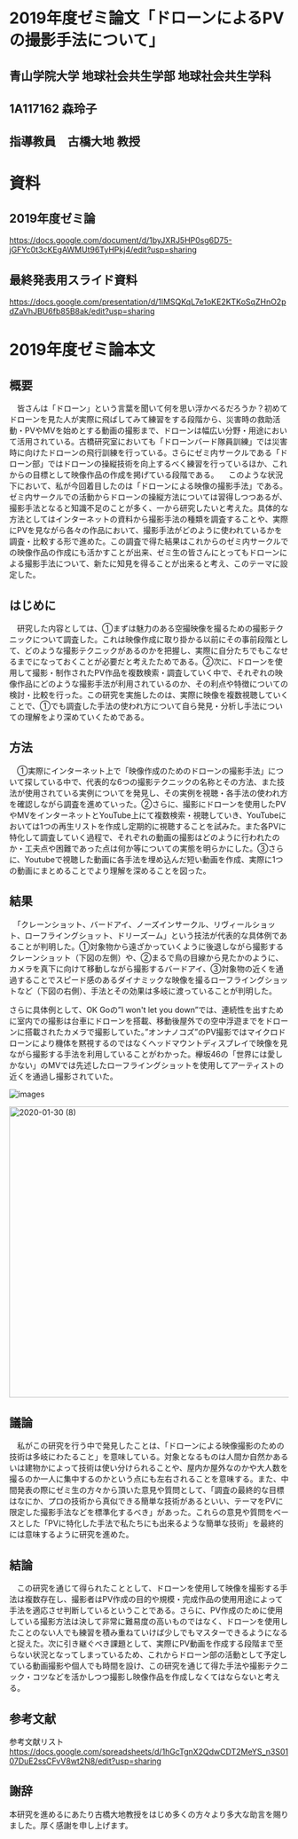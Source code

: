 # 2019年度ゼミ論文「ドローンによるPVの撮影手法について」  
## 青山学院大学 地球社会共生学部 地球社会共生学科  
## 1A117162 森玲子  
## 指導教員　古橋大地 教授  

# 資料  

## 2019年度ゼミ論     

https://docs.google.com/document/d/1byJXRJ5HP0sg6D75-jGFYc0t3cKEgAWMUt96TyHPkj4/edit?usp=sharing  

## 最終発表用スライド資料    

https://docs.google.com/presentation/d/1lMSQKqL7e1oKE2KTKoSqZHnO2pdZaVhJBU6fb85B8ak/edit?usp=sharing  

# 2019年度ゼミ論本文  

## 概要  

　皆さんは「ドローン」という言葉を聞いて何を思い浮かべるだろうか？初めてドローンを見た人が実際に飛ばしてみて練習をする段階から、災害時の救助活動・PVやMVを始めとする動画の撮影まで、ドローンは幅広い分野・用途において活用されている。古橋研究室においても「ドローンバード隊員訓練」では災害時に向けたドローンの飛行訓練を行っている。さらにゼミ内サークルである「ドローン部」ではドローンの操縦技術を向上するべく練習を行っているほか、これからの目標として映像作品の作成を掲げている段階である。
　このような状況下において、私が今回着目したのは「ドローンによる映像の撮影手法」である。ゼミ内サークルでの活動からドローンの操縦方法については習得しつつあるが、撮影手法となると知識不足のことが多く、一から研究したいと考えた。具体的な方法としてはインターネットの資料から撮影手法の種類を調査することや、実際にPVを見ながら各々の作品において、撮影手法がどのように使われているかを調査・比較する形で進めた。この調査で得た結果はこれからのゼミ内サークルでの映像作品の作成にも活かすことが出来、ゼミ生の皆さんにとってもドローンによる撮影手法について、新たに知見を得ることが出来ると考え、このテーマに設定した。  
## はじめに  

　研究した内容としては、①まずは魅力のある空撮映像を撮るための撮影テクニックについて調査した。これは映像作成に取り掛かる以前にその事前段階として、どのような撮影テクニックがあるのかを把握し、実際に自分たちでもこなせるまでになっておくことが必要だと考えたためである。②次に、ドローンを使用して撮影・制作されたPV作品を複数検索・調査していく中で、それぞれの映像作品にどのような撮影手法が利用されているのか、その利点や特徴についての検討・比較を行った。この研究を実施したのは、実際に映像を複数視聴していくことで、①でも調査した手法の使われ方について自ら発見・分析し手法についての理解をより深めていくためである。  
 
## 方法  

　①実際にインターネット上で「映像作成のためのドローンの撮影手法」について探している中で、代表的な6つの撮影テクニックの名称とその方法、また技法が使用されている実例についてを発見し、その実例を視聴・各手法の使われ方を確認しながら調査を進めていった。②さらに、撮影にドローンを使用したPVやMVをインターネットとYouTube上にて複数検索・視聴していき、YouTubeにおいては1つの再生リストを作成し定期的に視聴することを試みた。また各PVに特化して調査していく過程で、それぞれの動画の撮影はどのように行われたのか・工夫点や困難であった点は何か等についての実態を明らかにした。③さらに、Youtubeで視聴した動画に各手法を埋め込んだ短い動画を作成、実際に1つの動画にまとめることでより理解を深めることを図った。  
 
 ## 結果  
 
　「クレーンショット、バードアイ、ノーズインサークル、リヴィールショット、ローフライングショット、ドリーズーム」という技法が代表的な具体例であることが判明した。①対象物から遠ざかっていくように後退しながら撮影するクレーンショット（下図の左側）や、②まるで鳥の目線から見たかのように、カメラを真下に向けて移動しながら撮影するバードアイ、③対象物の近くを通過することでスピード感のあるダイナミックな映像を撮るローフライングショットなど（下図の右側）、手法とその効果は多岐に渡っていることが判明した。  

 さらに具体例として、OK Goの”I won't let you down”では、連続性を出すために室内での撮影は台車にドローンを搭載、移動後屋外での空中浮遊までをドローンに搭載されたカメラで撮影していた。”オンナノコズ”のPV撮影ではマイクロドローンにより機体を黙視するのではなくヘッドマウントディスプレイで映像を見ながら撮影する手法を利用していることがわかった。欅坂46の「世界には愛しかない」のMVでは先述したローフライングショットを使用してアーティストの近くを通過し撮影されていた。    

 ![images](https://user-images.githubusercontent.com/30142882/73445328-cad36700-439d-11ea-8e64-53180aaa100f.jpeg)  

<img width="525" alt="2020-01-30 (8)" src="https://user-images.githubusercontent.com/30142882/73445505-2bfb3a80-439e-11ea-903e-d217c47684b6.png">  
 
 ## 議論    
 　私がこの研究を行う中で発見したことは、「ドローンによる映像撮影のための技術は多岐にわたること」を意味している。対象となるものは人間か自然かあるいは建物かによって技術は使い分けられることや、屋内か屋外なのかや大人数を撮るのか一人に集中するのかという点にも左右されることを意味する。また、中間発表の際にゼミ生の方々から頂いた意見や質問として、「調査の最終的な目標はなにか、プロの技術から真似できる簡単な技術があるといい、テーマをPVに限定した撮影手法などを標準化するべき」があった。これらの意見や質問をベースとした「PVに特化した手法で私たちにも出来るような簡単な技術」を最終的には意味するように研究を進めた。      
 
 ## 結論    
 
　この研究を通じて得られたこととして、ドローンを使用して映像を撮影する手法は複数存在し、撮影者はPV作成の目的や規模・完成作品の使用用途によって手法を適応させ判断しているということである。さらに、PV作成のために使用している撮影方法は決して非常に難易度の高いものではなく、ドローンを使用したことのない人でも練習を積み重ねていけば少しでもマスターできるようになると捉えた。次に引き継ぐべき課題として、実際にPV動画を作成する段階まで至らない状況となってしまっているため、これからドローン部の活動として予定している動画撮影や個人でも時間を設け、この研究を通じて得た手法や撮影テクニック・コツなどを活かしつつ撮影し映像作品を作成しなくてはならないと考える。  

 ## 参考文献      
 参考文献リスト  
 <https://docs.google.com/spreadsheets/d/1hGcTgnX2QdwCDT2MeYS_n3S0107DuE2ssCFvV8wt2N8/edit?usp=sharing>  
 
 
 ## 謝辞  
 
 本研究を進めるにあたり古橋大地教授をはじめ多くの方々より多大な助言を賜りました。厚く感謝を申し上げます。    

